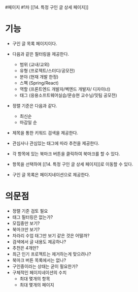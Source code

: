 #페이지 #1차 
[[14. 특정 구인 글 상세 페이지]]

# 기능
- 구인 글 목록 페이지이다.
- 다음과 같은 필터링을 제공한다.
	- 범위 (교내/교외)
	- 유형 (프로젝트/스터디/공모전)
	- 분야 (현재 개발 한정)
	- 스펙 (Spring/React)
	- 역할 (프론트엔드 개발자/벡엔드 개발자/ 디자이너)
	- 태그 (응용소프트웨어실습/문승현 교수님/밋팀 공모전)
- 정렬 기준은 다음과 같다.
	- 최신순
	- 마감일 순
- 제목을 통한 키워드 검색을 제공한다.

- 관심사나 관심있는 태그에 따라 추천을 제공한다.
- 각 항목에 있는 북마크 버튼을 클릭하여 북마크를 할 수 있다.
- 항목을 선택하여 [[14. 특정 구인 글 상세 페이지]]로 이동할 수 있다.
- 구인 글 목록은 페이지네이션으로 제공한다.

# 의문점
- 정렬 기준 검토 필요
- 태그 필터링은 없는가?
- 모집중만 보기?
- 북마크만 보기?
- 차라리 수업 태그만 보기 같은 것은 어떨까?
- 검색에서 글 내용도 제공하나?
- 추천은 4개만?
- 최근 인기 프로젝트는 제거하는게 맞으려나?
- 북마크 버튼 목록에서는 없나?
- 구인중이라는 상태는 굳이 필요한가?
- 구체적인 페이지네이션의 수치
	- 최대 몇개의 항목
	- 최대 몇개의 페이지